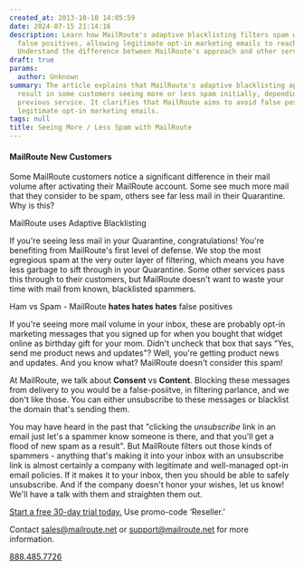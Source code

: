 ```yaml
---
created_at: 2013-10-10 14:05:59
date: 2024-07-15 21:14:16
description: Learn how MailRoute's adaptive blacklisting filters spam while avoiding
  false positives, allowing legitimate opt-in marketing emails to reach your inbox.
  Understand the difference between MailRoute's approach and other services.
draft: true
params:
  author: Unknown
summary: The article explains that MailRoute's adaptive blacklisting approach may
  result in some customers seeing more or less spam initially, depending on their
  previous service. It clarifies that MailRoute aims to avoid false positives by delivering
  legitimate opt-in marketing emails.
tags: null
title: Seeing More / Less Spam with MailRoute
---
```



#### MailRoute New Customers

Some MailRoute customers notice a significant difference in their mail volume
after activating their MailRoute account. Some see much more mail that they
consider to be spam, others see far less mail in their Quarantine. Why is
this?

MailRoute uses Adaptive Blacklisting

If you're seeing less mail in your Quarantine, congratulations! You're
benefiting from MailRoute's first level of defense. We stop the most egregious
spam at the very outer layer of filtering, which means you have less garbage
to sift through in your Quarantine. Some other services pass this through to
their customers, but MailRoute doesn't want to waste your time with mail from
known, blacklisted spammers.

Ham vs Spam - MailRoute **hates hates hates** false positives

If you're seeing more mail volume in your inbox, these are probably opt-in
marketing messages that you signed up for when you bought that widget online
as birthday gift for your mom. Didn't uncheck that box that says "Yes, send me
product news and updates"? Well, you're getting product news and updates. And
you know what? MailRoute doesn't consider this spam!

At MailRoute, we talk about **Consent** vs **Content**. Blocking these
messages from delivery to you would be a false-posiitve, in filtering
parlance, and we don't like those. You can either unsubscribe to these
messages or blacklist the domain that's sending them.

You may have heard in the past that "clicking the _unsubscribe_ link in an
email just let's a spammer know someone is there, and that you'll get a flood
of new spam as a result". But MailRoute filters out those kinds of spammers -
anything that's making it into your inbox with an unsubscribe link is almost
certainly a company with legitimate and well-managed opt-in email policies. If
it makes it to your inbox, then you should be able to safely unsubscribe. And
if the company doesn't honor your wishes, let us know! We'll have a talk with
them and straighten them out.

[Start a free 30-day trial today.](http://mailroute.net/signup.html) Use
promo-code ‘Reseller.’

Contact [sales@mailroute.net](mailto:sales@mailroute.net) or
[support@mailroute.net](mailto:support@mailroute.net) for more information.

[888.485.7726](tel:888.485.7726)

